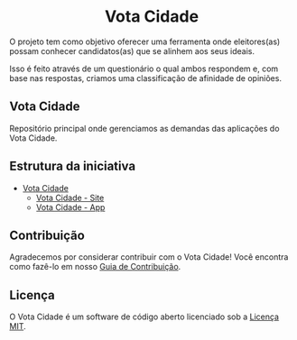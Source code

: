 <h1 align="center">
  Vota Cidade
</h1>

O projeto tem como objetivo oferecer uma ferramenta onde eleitores(as) possam conhecer candidatos(as) que se alinhem aos seus ideais.

Isso é feito através de um questionário o qual ambos respondem e, com base nas respostas, criamos uma classificação de afinidade de opiniões.

## Vota Cidade

Repositório principal onde gerenciamos as demandas das aplicações do Vota Cidade.

## Estrutura da iniciativa

- [Vota Cidade](https://github.com/Minhacps/votacidade)
  - [Vota Cidade - Site](https://github.com/Minhacps/votacidade-site)
  - [Vota Cidade - App](https://github.com/Minhacps/votacidade-app)

## Contribuição

Agradecemos por considerar contribuir com o Vota Cidade! Você encontra como fazê-lo em nosso [Guia de Contribuição](.github/CONTRIBUTING.md).

## Licença

O Vota Cidade é um software de código aberto licenciado sob a [Licença MIT](LICENSE.md).
